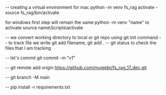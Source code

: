 -- creating a virtual environment for mac
python -m venv fs_rag
activate - source fs_rag/bin/activate

for windows
first step will remain the same
python -m venv "name"
to activate
source name\Scripts\activate


-- we convert working directory to local or git repo using git init command
-- to track file we write git add filename, git add .
-- git status to check the files that I am tracking

-- let's commit git commit -m "v1"

-- git remote add origin https://github.com/mujeebr/fs_rag_17_dec.git

-- git branch -M main

-- pip install -r requirements.txt